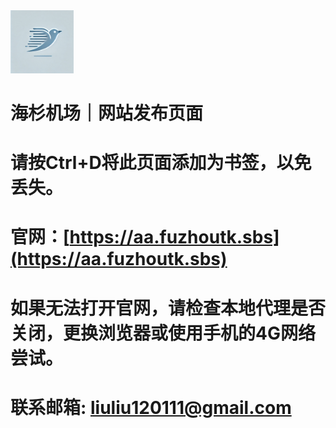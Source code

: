 <img src="/logo.jpg" width=20% >

# 海杉机场｜网站发布页面
# 请按Ctrl+D将此页面添加为书签，以免丢失。

# 官网：[https://aa.fuzhoutk.sbs](https://aa.fuzhoutk.sbs)

# 如果无法打开官网，请检查本地代理是否关闭，更换浏览器或使用手机的4G网络尝试。

# 联系邮箱:  liuliu120111@gmail.com
